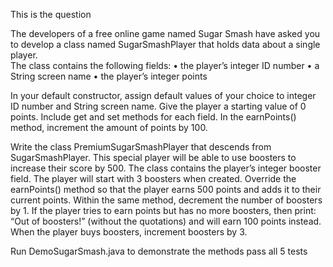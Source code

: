 This is the question 

The developers of a free online game named Sugar Smash have asked you to develop a class named SugarSmashPlayer that holds data about a single player.  
The class contains the following fields: 
 • the player’s integer ID number 
 • a String screen name
 • the player’s integer points 

In your default constructor, assign default values of your choice to integer ID number and String screen name. Give the player a starting value of 0 points. Include get and set methods for each field. In the earnPoints() method, increment the amount of points by 100.

Write the class PremiumSugarSmashPlayer that descends from SugarSmashPlayer. This special player will be able to use boosters to increase their score by 500. The class contains the player’s integer booster field. The player will start with 3 boosters when created. Override the earnPoints() method so that the player earns 500 points and adds it to their current points. Within the same method, decrement the number of boosters by 1. If the player tries to earn points but has no more boosters, then print: “Out of boosters!” (without the quotations) and will earn 100 points instead. When the player buys boosters, increment boosters by 3. 

Run DemoSugarSmash.java to demonstrate the methods pass all 5 tests
